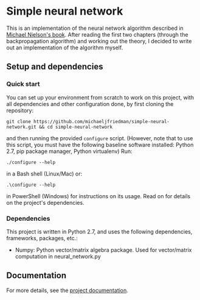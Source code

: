 # Simple neural network
This is an implementation of the neural network algorithm described in [Michael Nielson's book](http://neuralnetworksanddeeplearning.com/index.html). After reading the first two chapters (through the backpropagation algorithm) and working out the theory, I decided to write out an implementation of the algorithm myself.

## Setup and dependencies
### Quick start
You can set up your environment from scratch to work on this project, with all dependencies and other configuration done, by first cloning the repository:
```
git clone https://github.com/michaeljfriedman/simple-neural-network.git && cd simple-neural-network
```
and then running the provided `configure` script. (However, note that to use this script, you must have the following baseline software installed: Python 2.7, pip package manager, Python virtualenv) Run:
```
./configure --help
```
in a Bash shell (Linux/Mac) or:
```
.\configure --help
```
in PowerShell (Windows) for instructions on its usage. Read on for details on the project's dependencies.

### Dependencies
This project is written in Python 2.7, and uses the following dependencies, frameworks, packages, etc.:

- Numpy: Python vector/matrix algebra package. Used for vector/matrix computation in neural_network.py

## Documentation
For more details, see the [project documentation](docs/README.md).
